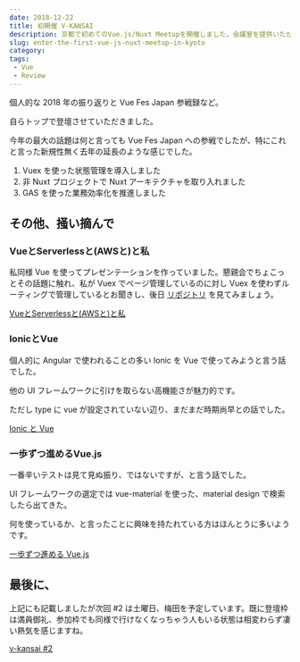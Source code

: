 ```yaml
---
date: 2018-12-22
title: 初開催 V-KANSAI
description: 京都で初めてのVue.js/Nuxt Meetupを開催しました。会議室を提供いただいたフリュー株式会社様、この度はありがとうございます！
slug: enter-the-first-vue-js-nuxt-meetup-in-kyoto
category: 
tags: 
 - Vue
 - Review
---
```


個人的な 2018 年の振り返りと Vue Fes Japan 参戦録など。

自らトップで登壇させていただきました。

今年の最大の話題は何と言っても Vue Fes Japan への参戦でしたが、特にこれと言った新規性無く去年の延長のような感じでした。

1. Vuex を使った状態管理を導入しました
2. 非 Nuxt プロジェクトで Nuxt アーキテクチャを取り入れました
3. GAS を使った業務効率化を推進しました

## その他、掻い摘んで

### VueとServerlessと(AWSと)と私

私同様 Vue を使ってプレゼンテーションを作っていました。懇親会でちょこっとその話題に触れ、私が Vuex でページ管理しているのに対し Vuex を使わずルーティングで管理しているとお聞きし、後日 [リポジトリ](https://github.com/ryo-is/vue-slideshow) を見てみましょう。

[VueとServerlessと(AWSと)と私](https://master.d1hlhsyp6sohfy.amplifyapp.com/)

### IonicとVue

個人的に Angular で使われることの多い Ionic を Vue で使ってみようと言う話でした。

他の UI フレームワークに引けを取らない高機能さが魅力的です。

ただし type に vue が設定されていない辺り、まだまだ時期尚早との話でした。

[Ionic と Vue](https://docs.google.com/presentation/d/1OkALk4Tra6rsX12MGQK1ffJpyicsSMzxT_gQPaqffNs/edit#slide=id.p)

### 一歩ずつ進めるVue.js

一番辛いテストは見て見ぬ振り、ではないですが、と言う話でした。

UI フレームワークの選定では vue-material を使った、material design で検索したら出てきた。

何を使っているか、と言ったことに興味を持たれている方はほんとうに多いようです。

[一歩ずつ進める Vue.js](https://speakerdeck.com/syukai/bu-zutujin-meruvue-dot-js)

## 最後に、

上記にも記載しましたが次回 #2 は土曜日、梅田を予定しています。既に登壇枠は満員御礼、参加枠でも同様で行けなくなっちゃう人もいる状態は相変わらず凄い熱気を感じますね。

<a class="link-preview" href="https://vuekansai.connpass.com/event/112900/">v-kansai #2</a>

